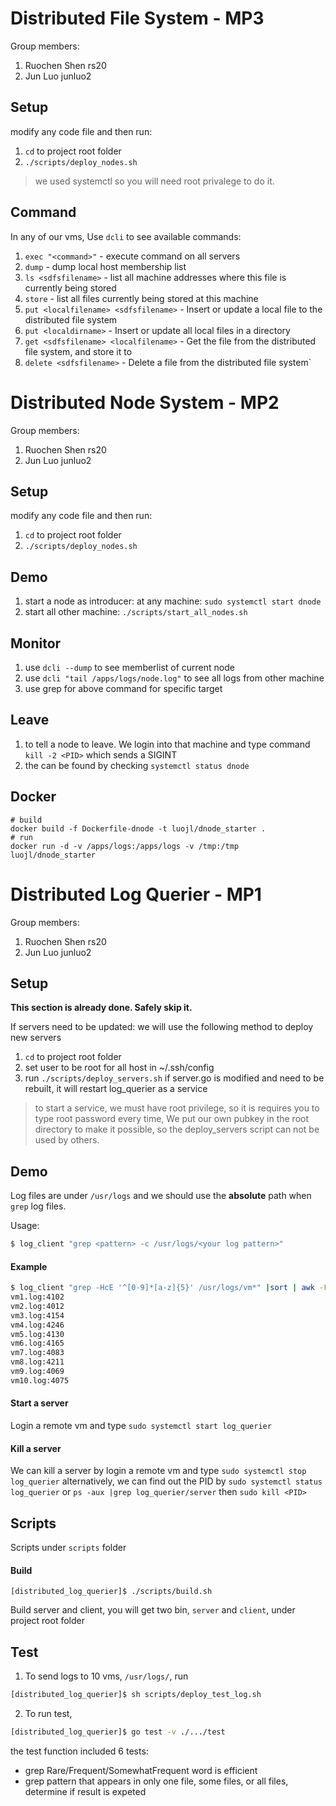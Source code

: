 # Distributed File System - MP3

Group members:
1. Ruochen Shen   rs20
2. Jun Luo        junluo2

## Setup
modify any code file and then run:
1. `cd` to project root folder
2. `./scripts/deploy_nodes.sh`
> we used systemctl so you will need root privalege to do it.

## Command
In any of our vms, Use `dcli` to see available commands:
1. `exec "<command>"` - execute command on all servers
2. `dump` - dump local host membership list
3. `ls <sdfsfilename>` - list all machine addresses where this file is currently being stored
4. `store` - list all files currently being stored at this machine
5. `put <localfilename> <sdfsfilename>` - Insert or update a local file to the distributed file system
6. `put <localdirname>` - Insert or update all local files in a directory
7. `get <sdfsfilename> <localfilename>` - Get the file from the distributed file system, and store it to <localfilename>
8. `delete <sdfsfilename>` - Delete a file from the distributed file system`



# Distributed Node System - MP2

Group members:
1. Ruochen Shen   rs20
2. Jun Luo        junluo2

## Setup
modify any code file and then run:
1. `cd` to project root folder
2. `./scripts/deploy_nodes.sh`

## Demo
1. start a node as introducer: at any machine: `sudo systemctl start dnode`
2. start all other machine: `./scripts/start_all_nodes.sh`

## Monitor
1. use `dcli --dump` to see memberlist of current node
2. use `dcli "tail /apps/logs/node.log"` to see all logs from other machine
3. use grep for above command for specific target

## Leave
 1. to tell a node to leave. We login into that machine and type command `kill -2 <PID>` which sends a SIGINT
 2. the <PID> can be found by checking `systemctl status dnode`

## Docker

```shell
# build
docker build -f Dockerfile-dnode -t luojl/dnode_starter .
# run
docker run -d -v /apps/logs:/apps/logs -v /tmp:/tmp luojl/dnode_starter
```

# Distributed Log Querier - MP1

Group members:
1. Ruochen Shen   rs20
2. Jun Luo        junluo2

## Setup
**This section is already done. Safely skip it.**

If servers need to be updated: we will use the following method to deploy new servers
1. `cd` to project root folder
2. set user to be root for all host in ~/.ssh/config
3. run `./scripts/deploy_servers.sh` if server.go is modified and need to be rebuilt, it will restart log_querier as a service
> to start a service, we must have root privilege, so it is requires you to type root password every time,
> We put our own pubkey in the root directory to make it possible, so the deploy_servers script can not be used by others.

## Demo

Log files are under `/usr/logs` and we should use the **absolute** path when `grep` log files.

Usage:
```bash
$ log_client "grep <pattern> -c /usr/logs/<your log pattern>"
```

#### Example

```bash
$ log_client "grep -HcE '^[0-9]*[a-z]{5}' /usr/logs/vm*" |sort | awk -F '/' '{print $4}'
vm1.log:4102
vm2.log:4012
vm3.log:4154
vm4.log:4246
vm5.log:4130
vm6.log:4165
vm7.log:4083
vm8.log:4211
vm9.log:4069
vm10.log:4075
```

#### Start a server

Login a remote vm and type `sudo systemctl start log_querier`

#### Kill a server

We can kill a server by login a remote vm and type `sudo systemctl stop log_querier`
alternatively, we can find out the PID by `sudo systemctl status log_querier` or `ps -aux |grep log_querier/server`
then `sudo kill <PID>`


## Scripts

Scripts under `scripts` folder

#### Build

```
[distributed_log_querier]$ ./scripts/build.sh
```

Build server and client, you will get two bin, `server` and `client`, under project root folder


## Test

1. To send logs to 10 vms, `/usr/logs/`, run
```bash
[distributed_log_querier]$ sh scripts/deploy_test_log.sh
```
2. To run test,
```bash
[distributed_log_querier]$ go test -v ./.../test
```

the test function included 6 tests:
- grep Rare/Frequent/SomewhatFrequent word is efficient
- grep pattern that appears in only one file, some files, or all files, determine if result is expeted
